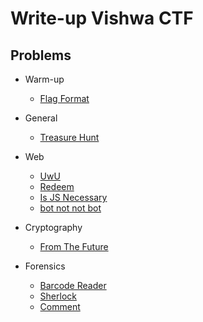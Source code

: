 # Write-up Vishwa CTF

## Problems

 * Warm-up
    * [Flag Format](Warm-up/Flag%20Format/README.md)

 * General
    * [Treasure Hunt](Web/Treasure%20Hunt/README.md)

 * Web
    * [UwU](Web/UwU/README.md)
    * [Redeem](Web/Redeem/README.md)
    * [Is JS Necessary](Web/Is%20JS%20Necessary/README.md)
    * [bot not not bot](Web/bot%20not%20not%20bot/README.md)

 * Cryptography
    * [From The Future](Cryptography/From%20The%20Future/README.md)

 * Forensics   
    * [Barcode Reader](Forensics/Barcode%20Reader/README.md)
    * [Sherlock](Forensics/Sherlock/README.md)
    * [Comment](Forensics/Comment/README.md)
